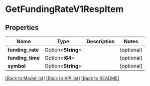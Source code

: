 # GetFundingRateV1RespItem

## Properties

Name | Type | Description | Notes
------------ | ------------- | ------------- | -------------
**funding_rate** | Option<**String**> |  | [optional]
**funding_time** | Option<**i64**> |  | [optional]
**symbol** | Option<**String**> |  | [optional]

[[Back to Model list]](../README.md#documentation-for-models) [[Back to API list]](../README.md#documentation-for-api-endpoints) [[Back to README]](../README.md)


